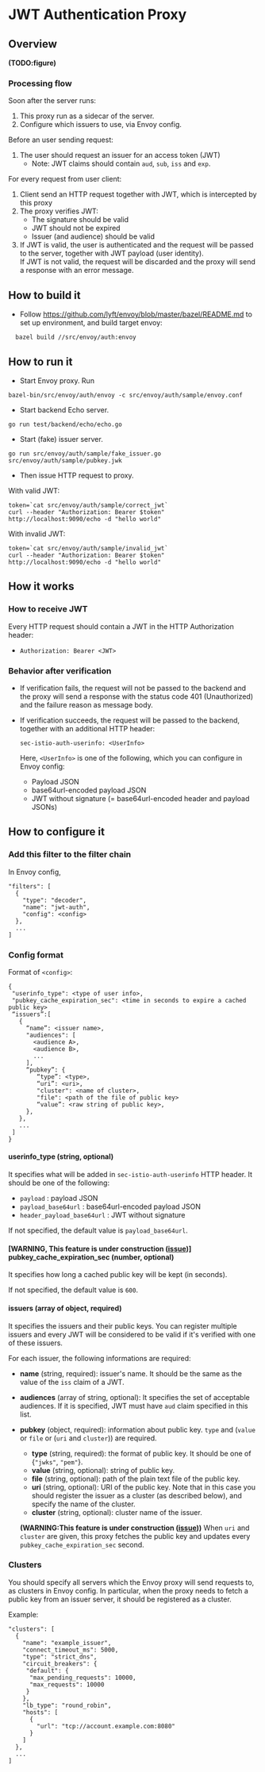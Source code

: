 # JWT Authentication Proxy

## Overview

__(TODO:figure)__


### Processing flow

Soon after the server runs:

1. This proxy run as a sidecar of the server.
2. Configure which issuers to use, via Envoy config.

Before an user sending request:

1. The user should request an issuer for an access token (JWT)
    - Note: JWT claims should contain `aud`, `sub`, `iss` and `exp`.

For every request from user client:

1. Client send an HTTP request together with JWT, which is intercepted by this proxy
2. The proxy verifies JWT:
    - The signature should be valid
    - JWT should not be expired
    - Issuer (and audience) should be valid
3. If JWT is valid, the user is authenticated and the request will be passed to the server, together with JWT payload (user identity). \
   If JWT is not valid, the request will be discarded and the proxy will send a response with an error message.


## How to build it

* Follow https://github.com/lyft/envoy/blob/master/bazel/README.md to set up environment, and build target envoy:

```
  bazel build //src/envoy/auth:envoy
```

## How to run it

* Start Envoy proxy. Run

```
bazel-bin/src/envoy/auth/envoy -c src/envoy/auth/sample/envoy.conf
```

* Start backend Echo server.

```
go run test/backend/echo/echo.go
```

* Start (fake) issuer server.

```
go run src/envoy/auth/sample/fake_issuer.go src/envoy/auth/sample/pubkey.jwk
```

* Then issue HTTP request to proxy.

With valid JWT:
```
token=`cat src/envoy/auth/sample/correct_jwt`
curl --header "Authorization: Bearer $token" http://localhost:9090/echo -d "hello world"
```

With invalid JWT:
```
token=`cat src/envoy/auth/sample/invalid_jwt`
curl --header "Authorization: Bearer $token" http://localhost:9090/echo -d "hello world"
```

## How it works

### How to receive JWT

Every HTTP request should contain a JWT in the HTTP Authorization header:
- `Authorization: Bearer <JWT>` 

### Behavior after verification

- If verification fails, the request will not be passed to the backend and the proxy will send a response with the status code 401 (Unauthorized) and the failure reason as message body.
- If verification succeeds, the request will be passed to the backend, together with an additional HTTP header:
  
  ```
  sec-istio-auth-userinfo: <UserInfo>
  ```
  
  Here, `<UserInfo>` is one of the following, which you can configure in Envoy config:
  
  - Payload JSON
  - base64url-encoded payload JSON
  - JWT without signature (= base64url-encoded header and payload JSONs)


## How to configure it

### Add this filter to the filter chain

In Envoy config,
```
"filters": [
  {
    "type": "decoder",
    "name": "jwt-auth",
    "config": <config>
  },
  ...
]
```

### Config format

Format of `<config>`:
```
{
 "userinfo_type": <type of user info>,
 "pubkey_cache_expiration_sec": <time in seconds to expire a cached public key>
 “issuers”:[
   {
     “name”: <issuer name>,
     "audiences": [
       <audience A>,
       <audience B>,
       ...
     ],
     “pubkey”: {
        “type”: <type>, 
        “uri”: <uri>, 
        "cluster": <name of cluster>,
        "file": <path of the file of public key>
        “value”: <raw string of public key>,
     }, 
   },
   ...
 ]
}
```

#### userinfo_type (string, optional)

It specifies what will be added in `sec-istio-auth-userinfo` HTTP header.
It should be one of the following:

- `payload` : payload JSON
- `payload_base64url` : base64url-encoded payload JSON
- `header_payload_base64url` : JWT without  signature

If not specified, the default value is `payload_base64url`.

#### [WARNING, This feature is under construction ([issue](https://github.com/istio/proxy/issues/468))] pubkey_cache_expiration_sec (number, optional)

It specifies how long a cached public key will be kept (in seconds).

If not specified, the default value is `600`.

#### issuers (array of object, required)

It specifies the issuers and their public keys.
You can register multiple issuers and 
every JWT will be considered to be valid if it's verified with one of these issuers.


For each issuer, the following informations are required:
- __name__  (string, required): issuer's name. It should be the same as the value of the `iss` claim of a JWT.
- __audiences__ (array of string, optional): 
It specifies the set of acceptable audiences.
If it is specified, JWT must have `aud` claim specified in this list.

- __pubkey__ (object, required): information about public key.
  `type` and (`value` or `file` or (`uri` and `cluster`)) are required.
  - __type__ (string, required): the format of public key. It should be one of {`"jwks"`, `"pem"`}.
  - __value__ (string, optional): string of public key.
  - __file__ (string, optional): path of the plain text file of the public key.
  - __uri__ (string, optional): URI of the public key. Note that in this case you should register the issuer as a cluster (as described below), and specify the name of the cluster.
  - __cluster__ (string, optional): cluster name of the issuer.
  
  __(WARNING:This feature is under construction ([issue](https://github.com/istio/proxy/issues/468)))__ When `uri` and `cluster` are given, this proxy fetches the public key and 
  updates every `pubkey_cache_expiration_sec` second. 


### Clusters

You should specify all servers which the Envoy proxy will send requests to, as clusters in Envoy config.
In particular, when the proxy needs to fetch a public key from an issuer server, 
it should be registered as a cluster.

Example:
```
"clusters": [
  {
    "name": "example_issuer",
    "connect_timeout_ms": 5000,
    "type": "strict_dns",
    "circuit_breakers": {
     "default": {
      "max_pending_requests": 10000,
      "max_requests": 10000
     }
    },
    "lb_type": "round_robin",
    "hosts": [
      {
        "url": "tcp://account.example.com:8080"
      }
    ]
  },
  ...
]
```